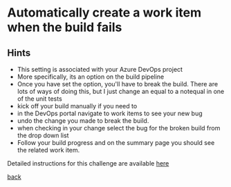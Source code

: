 # Automatically create a work item when the build fails
## Hints
- This setting is associated with your Azure DevOps project
- More specifically, its an option on the build pipeline
- Once you have set the option, you'll have to break the build.  There are lots of ways of doing this, but I just change an equal to a notequal in one of the unit tests
- kick off your build manually if you need to
- in the DevOps portal navigate to work items to see your new bug
- undo the change you made to break the build.
- when checking in your change select the bug for the broken build from the drop down list
- Follow your build progress and on the summary page you should see the related work item.

Detailed instructions for this challenge are available [here](https://github.com/nikkh/maug3010/wiki/Simulate-a-break-in-the-build)

[back](../azure-devops-projects-mini-hack.md)

